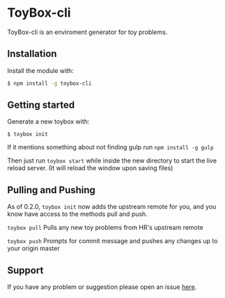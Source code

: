 # ToyBox-cli

ToyBox-cli is an enviroment generator for toy problems.

## Installation
Install the module with:

```bash
$ npm install -g toybox-cli
```

## Getting started

Generate a new toybox with:
```
$ toybox init
```
If it mentions something about not finding gulp run `npm install -g gulp`

Then just run `toybox start` while inside the new directory to start
the live reload server. (It will reload the window upon saving files)

## Pulling and Pushing
As of 0.2.0, `toybox init` now adds the upstream remote for you, and you know
have access to the methods pull and push.

`toybox pull` Pulls any new toy problems from HR's upstream remote

`toybox push` Prompts for commit message and pushes any changes up to your origin master

## Support
If you have any problem or suggestion please open an issue [here](https://github.com/garrettjoecox/toybox-cli/issues).

